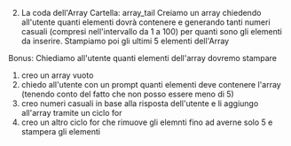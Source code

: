 
2. La coda dell'Array
Cartella: array_tail
Creiamo  un array chiedendo all'utente quanti elementi dovrà contenere e
generando tanti numeri casuali (compresi nell'intervallo da 1 a 100) per quanti sono gli elementi da inserire.
Stampiamo poi gli ultimi 5 elementi dell'Array

Bonus:
Chiediamo all'utente quanti elementi dell'array dovremo stampare

1) creo un array vuoto
2) chiedo all'utente con un prompt quanti elementi deve contenere l'array (tenendo conto del fatto che non posso essere meno di 5)
3) creo numeri casuali in base alla risposta dell'utente e li aggiungo all'array tramite un ciclo for 
4) creo un altro ciclo for che rimuove gli elemnti fino ad averne solo  5 e stampera gli elementi



